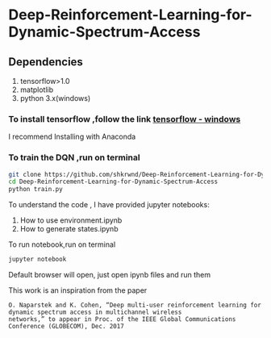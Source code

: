 # Deep-Reinforcement-Learning-for-Dynamic-Spectrum-Access

## Dependencies

1. tensorflow>1.0
2. matplotlib
3. python 3.x(windows)

### To install tensorflow ,follow the link [tensorflow - windows](https://www.tensorflow.org/install/install_windows) 
I recommend Installing with Anaconda 


### To train the DQN ,run on terminal
```bash
git clone https://github.com/shkrwnd/Deep-Reinforcement-Learning-for-Dynamic-Spectrum-Access.git
cd Deep-Reinforcement-Learning-for-Dynamic-Spectrum-Access
python train.py
```

To understand the code , I have provided jupyter notebooks:
1. How to use environment.ipynb
2. How to generate states.ipynb

To run notebook,run on terminal
```bash
jupyter notebook
```
Default browser will open, just open ipynb files and run them


This work is an inspiration from the paper
```
O. Naparstek and K. Cohen, “Deep multi-user reinforcement learning for dynamic spectrum access in multichannel wireless
networks,” to appear in Proc. of the IEEE Global Communications Conference (GLOBECOM), Dec. 2017
```




